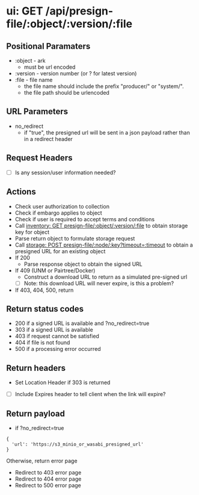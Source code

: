 # ui: GET /api/presign-file/:object/:version/:file

## Positional Paramaters
- :object - ark
  - must be url encoded
- :version - version number (or ? for latest version)
- :file - file name
  - the file name should include the prefix "producer/" or "system/".
  - the file path should be urlencoded

## URL Parameters

- no_redirect
  - if "true", the presigned url will be sent in a json payload rather than in a redirect header

## Request Headers

- [ ] Is any session/user information needed?

## Actions

- Check user authorization to collection
- Check if embargo applies to object
- Check if user is required to accept terms and conditions
- Call [inventory: GET presign-file/:object/:version/:file](../inventory/presign-file.md) to obtain storage key for object
- Parse return object to formulate storage request
- Call [storage: POST presign-file/:node/:key?timeout=:timeout](../storage/presign-file.md) to obtain a presigned URL for an existing object
- If 200
  - Parse response object to obtain the signed URL
- If 409 (UNM or Pairtree/Docker)
  - Construct a download URL to return as a simulated pre-signed url
  - [ ] Note: this download URL will never expire, is this a problem?
- If 403, 404, 500, return


## Return status codes

- 200 if a signed URL is available and ?no_redirect=true
- 303 if a signed URL is available
- 403 if request cannot be satisfied
- 404 if file is not found
- 500 if a processing error occurred

## Return headers

- Set Location Header if 303 is returned
- [ ] Include Expires header to tell client when the link will expire?

## Return payload

- if ?no_redirect=true
```
{
  'url': 'https://s3_minio_or_wasabi_presigned_url'
}
```

Otherwise, return error page

- Redirect to 403 error page
- Redirect to 404 error page
- Redirect to 500 error page
